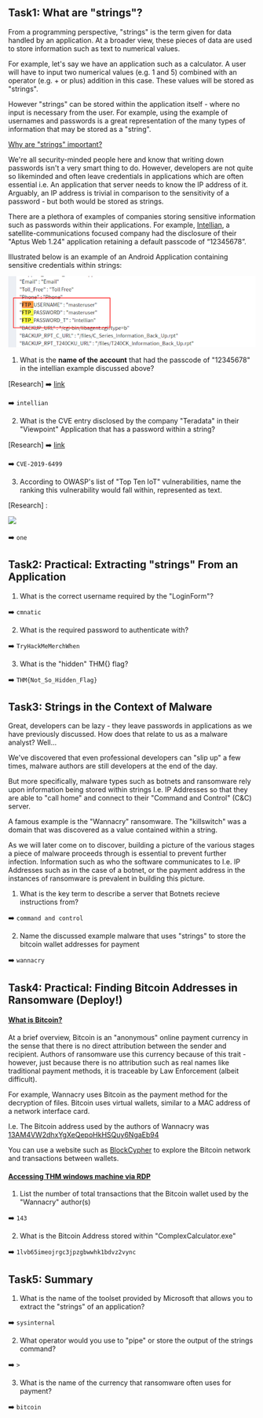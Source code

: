 Task1: What are "strings"?
---------------------------

From a programming perspective, "strings" is the term given for data handled by an application. At a broader view, these pieces of data are used to store information such as text to numerical values.

For example, let's say we have an application such as a calculator. A user will have to input two numerical values (e.g. 1 and 5) combined with an operator (e.g. + or plus) addition in this case. These values will be stored as "strings".

However "strings" can be stored within the application itself - where no input is necessary from the user. For example, using the example of usernames and passwords is a great representation of the many types of information that may be stored as a "string".

<ins>Why are "strings" important?</ins>

We're all security-minded people here and know that writing down passwords isn't a very smart thing to do. However, developers are not quite so likeminded and often leave credentials in applications which are often essential i.e. An application that server needs to know the IP address of it. Arguably, an IP address is trivial in comparison to the sensitivity of a password - but both would be stored as strings.

There are a plethora of examples of companies storing sensitive information such as passwords within their applications. For example, [Intellian](https://www.intelliantech.com/), a satellite-communications focused company had the disclosure of their "Aptus Web 1.24" application retaining a default passcode of “12345678”.

Illustrated below is an example of an Android Application containing sensitive credentials within strings:

![](2_hardcoded_pass.png?raw=true)

1. What is the **name of the account** that had the passcode of "12345678" in the intellian example discussed above?

[Research] :arrow_right: [link](https://cve.circl.lu/cve/CVE-2020-8000)

:arrow_right: `intellian`

2. What is the CVE entry disclosed by the company "Teradata" in their "Viewpoint" Application that has a password within a string?

[Research] :arrow_right: [link](https://cve.mitre.org/cgi-bin/cvename.cgi?name=2019-6499)

:arrow_right: `CVE-2019-6499`

3. According to OWASP's list of "Top Ten IoT" vulnerabilities, name the ranking this vulnerability would fall within, represented as text.

[Research] :

![](https://sectigostore.com/blog/wp-content/uploads/2020/04/owasp-iot-top-10-2.png?raw=true)

:arrow_right: `one`


Task2:  Practical: Extracting "strings" From an Application
------------------------------------------------------------

1. What is the correct username required by the "LoginForm"?

:arrow_right: `cmnatic`

2. What is the required password to authenticate with?

:arrow_right: `TryHackMeMerchWhen`

3. What is the "hidden" THM{} flag?

:arrow_right: `THM{Not_So_Hidden_Flag}`


Task3:  Strings in the Context of Malware
------------------------------------------

Great, developers can be lazy - they leave passwords in applications as we have previously discussed. How does that relate to us as a malware analyst? Well...

We've discovered that even professional developers can "slip up" a few times, malware authors are still developers at the end of the day.

But more specifically, malware types such as botnets and ransomware rely upon information being stored within strings I.e. IP Addresses so that they are able to "call home" and connect to their "Command and Control" (C&C) server.

A famous example is the "Wannacry" ransomware. The "killswitch" was a domain that was discovered as a value contained within a string.

As we will later come on to discover, building a picture of the various stages a piece of malware proceeds through is essential to prevent further infection. Information such as who the software communicates to I.e. IP Addresses such as in the case of a botnet, or the payment address in the instances of ransomware is prevalent in building this picture.


1. What is the key term to describe a server that Botnets recieve instructions from?

:arrow_right: `command and control`

2. Name the discussed example malware that uses "strings" to store the bitcoin wallet addresses for payment

:arrow_right: `wannacry`


Task4:  Practical: Finding Bitcoin Addresses in Ransomware (Deploy!)
---------------------------------------------------------------------

#### <ins>What is Bitcoin?</ins>

At a brief overview, Bitcoin is an "anonymous" online payment currency in the sense that there is no direct attribution between the sender and recipient. Authors of ransomware use this currency because of this trait - however, just because there is no attribution such as real names like traditional payment methods, it is traceable by Law Enforcement (albeit difficult).

For example, Wannacry uses Bitcoin as the payment method for the decryption of files. Bitcoin uses virtual wallets, similar to a MAC address of a network interface card.

I.e. The Bitcoin address used by the authors of Wannacry was [13AM4VW2dhxYgXeQepoHkHSQuy6NgaEb94](https://live.blockcypher.com/btc/address/13AM4VW2dhxYgXeQepoHkHSQuy6NgaEb94/)

You can use a website such as [BlockCypher](https://live.blockcypher.com/) to explore the Bitcoin network and transactions between wallets.

#### <ins>Accessing THM windows machine via RDP</ins>

1. List the number of total transactions that the Bitcoin wallet used by the "Wannacry" author(s)

:arrow_right: `143`

2. What is the Bitcoin Address stored within "ComplexCalculator.exe"

:arrow_right: `1lvb65imeojrgc3jpzgbwwhk1bdvz2vync`


Task5:  Summary
----------------

1. What is the name of the toolset provided by Microsoft that allows you to extract the "strings" of an application?

:arrow_right: `sysinternal`

2. What operator would you use to "pipe" or store the output of the strings command?

:arrow_right: `>`

3. What is the name of the currency that ransomware often uses for payment?

:arrow_right: `bitcoin`


